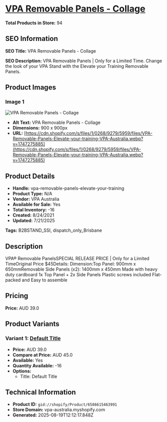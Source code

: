 # [VPA Removable Panels - Collage](https://vpa-australia.myshopify.com/products/vpa-removable-panels-elevate-your-training)

**Total Products in Store:** 94

## SEO Information

**SEO Title:** VPA Removable Panels - Collage

**SEO Description:** VPA Removable Panels | Only for a Limited Time.  Change the look of your VPA Stand with the Elevate your Training Removable Panels.

## Product Images

### Image 1
![VPA Removable Panels - Collage](https://cdn.shopify.com/s/files/1/0268/9279/5959/files/VPA-Removable-Panels-Elevate-your-training-VPA-Australia.webp?v=1747275885)

- **Alt Text:** VPA Removable Panels - Collage
- **Dimensions:** 900 x 900px
- **URL:** [https://cdn.shopify.com/s/files/1/0268/9279/5959/files/VPA-Removable-Panels-Elevate-your-training-VPA-Australia.webp?v=1747275885](https://cdn.shopify.com/s/files/1/0268/9279/5959/files/VPA-Removable-Panels-Elevate-your-training-VPA-Australia.webp?v=1747275885)

## Product Details

- **Handle:** vpa-removable-panels-elevate-your-training
- **Product Type:** N/A
- **Vendor:** VPA Australia
- **Available for Sale:** Yes
- **Total Inventory:** -16
- **Created:** 8/24/2021
- **Updated:** 7/21/2025

**Tags:** B2BSTAND_SSI, dispatch_only_Brisbane

## Description

VPA® Removable PanelsSPECIAL RELEASE PRICE | Only for a Limited TimeOriginal Price $45Details: Dimension:Top Panel: 900mm x 650mmRemovable Side Panels (x2): 1400mm x 450mm Made with heavy duty cardboard 1x Top Panel + 2x Side Panels Plastic screws included Flat-packed and Easy to assemble

## Pricing

**Price:** AUD 39.0

## Product Variants

### Variant 1: [Default Title](https://vpa-australia.myshopify.com/products/vpa-removable-panels-elevate-your-training)

- **Price:** AUD 39.0
- **Compare at Price:** AUD 45.0
- **Available:** Yes
- **Quantity Available:** -16
- **Options:**
  - Title: Default Title

## Technical Information

- **Product ID:** `gid://shopify/Product/6586615463991`
- **Store Domain:** vpa-australia.myshopify.com
- **Generated:** 2025-08-19T12:12:17.848Z

